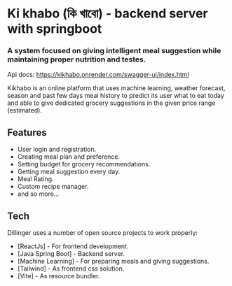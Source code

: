 
# Ki khabo (কি খাবো) - backend server with springboot
### A system focused on giving intelligent meal suggestion while maintaining proper nutrition and testes.
Api docs: https://kikhabo.onrender.com/swagger-ui/index.html

Kikhabo is an online platform that uses machine learning, weather forecast, season and past few days meal history to predict its user what to eat today and able to give dedicated grocery suggestions in the given price range (estimated).
## Features
- User login and registration.
- Creating meal plan and preference.
- Setting budget for grocery recommendations.
- Getting meal suggestion every day.
- Meal Rating.
- Custom recipe manager.
- and so more...

## Tech

Dillinger uses a number of open source projects to work properly:

- [ReactJs] - For frontend development.
- [Java Spring Boot] - Backend server.
- [Machine Learning] - For preparing meals and giving suggestions.
- [Tailwind] - As frontend css solution.
- [Vite] - As resource bundler.